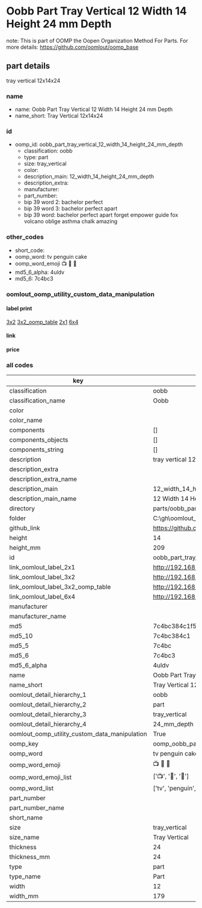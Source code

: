 # Oobb Part Tray Vertical 12 Width 14 Height 24 mm Depth  

note: This is part of OOMP the Oopen Organization Method For Parts. For more details: https://github.com/oomlout/oomp_base

##  part details
  



tray vertical 12x14x24



### name
* name: Oobb Part Tray Vertical 12 Width 14 Height 24 mm Depth
* name_short: Tray Vertical 12x14x24 
### id
* oomp_id: oobb_part_tray_vertical_12_width_14_height_24_mm_depth
  * classification: oobb
  * type: part
  * size: tray_vertical
  * color: 
  * description_main: 12_width_14_height_24_mm_depth
  * description_extra: 
  * manufacturer: 
  * part_number: 
  * bip 39 word 2: bachelor perfect
  * bip 39 word 3: bachelor perfect apart
  * bip 39 word: bachelor perfect apart forget empower guide fox volcano oblige asthma chalk amazing

### other_codes
* short_code: 
* oomp_word: tv penguin cake
* oomp_word_emoji :tv: :penguin: :cake:
* md5_6_alpha: 4uldv
* md5_6: 7c4bc3






### oomlout_oomp_utility_custom_data_manipulation
#### label print
[3x2](http://192.168.1.245:1112/?label=oomp%204uldv)
[3x2_oomp_table](http://192.168.1.108:1112/?label=oomp%204uldv)
[2x1](http://192.168.1.242:1112/?label=oomp%204uldv)
[6x4](http://192.168.1.55:1112/?label=oomp%204uldv)    

#### link

                              

#### price







### all codes 
| key | value |  
| --- | --- |  
| classification | oobb |  
| classification_name | Oobb |  
| color |  |  
| color_name |  |  
| components | [] |  
| components_objects | [] |  
| components_string | [] |  
| description | tray vertical 12x14x24 |  
| description_extra |  |  
| description_extra_name |  |  
| description_main | 12_width_14_height_24_mm_depth |  
| description_main_name | 12 Width 14 Height 24 mm Depth |  
| directory | parts/oobb_part_tray_vertical_12_width_14_height_24_mm_depth |  
| folder | C:\gh\oomlout_oobb_version_4_generated_parts\parts\oobb_part_tray_vertical_12_width_14_height_24_mm_depth |  
| github_link | https://github.com/oomlout/oomlout_oomp_part_src/tree/main/parts/oobb_part_tray_vertical_12_width_14_height_24_mm_depth |  
| height | 14 |  
| height_mm | 209 |  
| id | oobb_part_tray_vertical_12_width_14_height_24_mm_depth |  
| link_oomlout_label_2x1 | http://192.168.1.242:1112/?label=oomp%204uldv |  
| link_oomlout_label_3x2 | http://192.168.1.245:1112/?label=oomp%204uldv |  
| link_oomlout_label_3x2_oomp_table | http://192.168.1.108:1112/?label=oomp%204uldv |  
| link_oomlout_label_6x4 | http://192.168.1.55:1112/?label=oomp%204uldv |  
| manufacturer |  |  
| manufacturer_name |  |  
| md5 | 7c4bc384c1f5ab899e2485b414a8c089 |  
| md5_10 | 7c4bc384c1 |  
| md5_5 | 7c4bc |  
| md5_6 | 7c4bc3 |  
| md5_6_alpha | 4uldv |  
| name | Oobb Part Tray Vertical 12 Width 14 Height 24 mm Depth |  
| name_short | Tray Vertical 12x14x24  |  
| oomlout_detail_hierarchy_1 | oobb |  
| oomlout_detail_hierarchy_2 | part |  
| oomlout_detail_hierarchy_3 | tray_vertical |  
| oomlout_detail_hierarchy_4 | 24_mm_depth |  
| oomlout_oomp_utility_custom_data_manipulation | True |  
| oomp_key | oomp_oobb_part_tray_vertical_12_width_14_height_24_mm_depth |  
| oomp_word | tv penguin cake |  
| oomp_word_emoji | :tv: :penguin: :cake: |  
| oomp_word_emoji_list | [':tv:', ':penguin:', ':cake:'] |  
| oomp_word_list | ['tv', 'penguin', 'cake'] |  
| part_number |  |  
| part_number_name |  |  
| short_name |  |  
| size | tray_vertical |  
| size_name | Tray Vertical |  
| thickness | 24 |  
| thickness_mm | 24 |  
| type | part |  
| type_name | Part |  
| width | 12 |  
| width_mm | 179 |  
